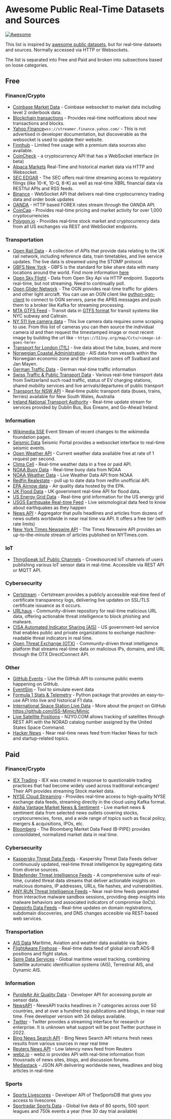 # Awesome Public Real-Time Datasets and Sources

[![Awesome](https://awesome.re/badge-flat.svg)](https://awesome.re)

This list is inspired by [awesome public datasets](https://github.com/awesomedata/awesome-public-datasets), but for real-time datasets and sources. Normally accessed via HTTP or Websockets.

The list is separated into Free and Paid and broken into subsections based on loose categories.

## Free

### Finance/Crypto
 - [Coinbase Market Data](https://docs.cloud.coinbase.com/exchange/docs/websocket-overview) - Coinbase websocket to market data including level 2 orderbook data.
 - [Blockchain transactions](https://www.blockchain.com/api/api_websocket) - Provides real-time notifications about new transactions and blocks.
 - [Yahoo Finance](https://finance.yahoo.com/quote/%5EGSPC?p=%5EGSPC)`wss://streamer.finance.yahoo.com/` - This is not advertised in developer documentation, but discoverable as the websocket is used to update their website.
 - [Finnhub](https://finnhub.io/docs/api/introduction) - Limited free usage with a premium data sources also available.
 - [CoinCheck](https://coincheck.com/documents/exchange/api#websocket) - a cryptocurrency API that has a WebSocket interface (in beta)
 - [Alpaca Markets](https://alpaca.markets/docs/market-data/) Real-Time and historical market data via HTTP and Websocket.
 - [SEC EDGAR](https://www.sec.gov/search-filings/edgar-application-programming-interfaces) - The SEC offers real-time streaming access to regulatory filings (like 10-K, 10-Q, 8-K) as well as real-time XBRL financial data via RESTful APIs and RSS feeds.
 - [Binance](https://developers.binance.com/docs/binance-spot-api-docs/web-socket-streams) - WebSocket API that delivers real-time cryptocurrency trading data and order book updates
 - [OANDA](https://github.com/oanda/py-api-streaming) - HTTP based FOREX rates stream through the OANDA API.
 - [CoinCap](https://docs.coincap.io) - Provides real-time pricing and market activity for over 1,000 cryptocurrencies
 - [Polygon.io](https://polygon.io/docs/stocks/getting-started) - Provides real‑time stock market and cryptocurrency data from all US exchanges via REST and WebSocket endpoints.

### Transportation
 - [Open Rail Data](https://wiki.openraildata.com/index.php/Rail_Data_FAQ) - A collection of APIs that provide data relating to the UK rail network, including reference data, train timetables, and live service updates. The live data is streamed using the STOMP protocol.
 - [GBFS New York](http://gbfs.citibikenyc.com/gbfs/gbfs.json) - GBFS is the standard for bike share data with many locations around the world. Find more information [here](https://github.com/MobilityData/gbfs/blob/master/gbfs.md)
 - [Open Sky Flight](https://openskynetwork.github.io/opensky-api/rest.html) - Data from Open Sky Api via HTTP endpoint. Supports real-time, but not streaming. Need to continually poll.
 - [Open Glider Network](http://wiki.glidernet.org/) - The OGN provides real-time traffic for gliders and other light aircraft. You can use an OGN client like [python-ogn-client](https://github.com/glidernet/python-ogn-client) to connect to OGN servers, parse the APRS messages and push them to a broker like Kafka for streaming processing. 
 - [MTA GTFS Feed](https://new.mta.info/developers) - Transit data in [GTFS format](https://developers.google.com/transit/gtfs-realtime/) for transit systems like NYC subway and Caltrain.
 - [NY 511 live camera data](https://511ny.org/cctv) - This live camera data requires some scraping to use. From this list of cameras you can then source the individual camera id and then request the timestamped image or most recent image by building the url like - `https://511ny.org/map/Cctv/<image-id-goes-here>`
 - [Transport for London (TfL)](https://tfl.gov.uk/info-for/open-data-users/our-open-data) - live data about the tube, buses, and more
 - [Norwegian Coastal Administration](https://www.kystverket.no/en/navigation-and-monitoring/ais/access-to-ais-data/) - AIS data from vessels within the Norwegian economic zone and the protection zones off Svalbard and Jan Mayen.
 - [German Traffic Data](https://mobilithek.info/offers?categories=%5B%22https%3A%2F%2Fw3id.org%2Fmdp%2Fschema%2Fdata_categories%23REALTIME_TRAFFIC_DATA%22%5D) - German real-time traffic information
 - [Swiss Traffic & Public Transport Data](https://opentransportdata.swiss/en/group/api-group) - Various real-time transport data from Switzerland such road traffic, status of EV charging stations, shared mobility services and live arrivals/departures of public transport
 - [Transport for NSW API](https://api.nsw.gov.au/ProductCatalogue?apiCategoryId=2) - Real‑time public transport data (buses, trains, ferries) available for New South Wales, Australia
 - [Ireland National Transport Authority](https://developer.nationaltransport.ie/api-details#api=gtfsr&operation=gtfsr-v2) -  Real-time update stream for services provided by Dublin Bus, Bus Éireann, and Go-Ahead Ireland.

### Information
- [Wikimedia SSE](https://wikitech.wikimedia.org/wiki/Event_Platform/EventStreams) Event Stream of recent changes to the wikimedia foundation pages.
- [Seismic Data](https://www.seismicportal.eu/realtime.html) Seismic Portal provides a websocket interface to real-time seismic events.
- [Open Weather API](https://openweathermap.org/api) - Current weather data available free at rate of 1 request per second.
- [Clima Cell](https://docs.tomorrow.io/reference/realtime-weather) - Real-time weather data in a free or paid API.
- [NOAA Buoy Data](https://www.ndbc.noaa.gov/data/realtime2/) - Real-time buoy data from NOAA
- [NOAA Weather Data](https://www.weather.gov/documentation/services-web-api) - Live Weather Data API from NOAA
- [Redfin Realestate](https://github.com/ryansherby/RedfinScraper) - pull up to date data from redfin unofficial API.
- [EPA Airnow data](https://docs.airnowapi.org/) - Air quality data hosted by the EPA.
- [UK Flood Data](https://environment.data.gov.uk/flood-monitoring/doc/reference) - UK government real-time API for flood data.
- [US Energy Grid Data](https://www.gridstatus.io/datasets) - Real-time grid information for the US energy grid
- [USGS Earthquake Real-time Feed](https://earthquake.usgs.gov/fdsnws/event/1/) - Live seismological data feed to know about earthquakes as they happen
- [News API](https://newsapi.org) - Aggregator that pulls headlines and articles from dozens of news outlets worldwide in near real time via API. It offers a free tier (with rate limits)
- [New York Times Newswire API](https://developer.nytimes.com/docs/timeswire-product/1/overview) - The Times Newswire API provides an up-to-the-minute stream of articles published on NYTimes.com. 

### IoT
- [ThingSpeak IoT Public Channels](https://thingspeak.com/channels/public) - Crowdsourced IoT channels of users publishing various IoT sensor data in real-time. Accessible via REST API or MQTT API.

### Cybersecurity
- [Certstream](https://certstream.calidog.io) - Certstream provides a publicly accessible real‐time feed of certificate transparency logs, delivering live updates on SSL/TLS certificate issuance as it occurs.
- [URLhaus](https://urlhaus.abuse.ch/api/) - Community-driven repository for real-time malicious URL data, offering actionable threat intelligence to block phishing and malware.
- [CISA Automated Indicator Sharing (AIS)](https://www.cisa.gov/topics/cyber-threats-and-advisories/information-sharing/automated-indicator-sharing-ais) - US government-led service that enables public and private organizations to exchange machine-readable threat indicators in real time.
- [Open Threat Exchange (OTX)](https://otx.alienvault.com/api) - Community-driven threat intelligence platform that streams real-time data on malicious IPs, domains, and URL through the OTX DirectConnect API.

### Other
- [GitHub Events](https://github.com/fastai/ghapi) - Use the GitHub API to consume public events happening on GitHub.
- [EventSim](https://github.com/viirya/eventsim) - Tool to simulate event data
- [Formula 1 Stats & Telemetry](https://github.com/theOehrly/Fast-F1) - Python package that provides an easy-to-use API into live and historical F1 data.
- [International Space Station Live Data](https://iss-mimic.github.io/Mimic/) - More about the project on GitHub https://github.com/ISS-Mimic/Mimic
- [Live Satellite Positions](https://www.n2yo.com/api/) - N2YO.COM allows tracking of satellites through REST API with the NORAD catalog number assigned by the United States Space Command.
- [Hacker News](https://github.com/HackerNews/API) - Near real-time news feed from Hacker News for tech and startup-related topics.

## Paid

### Finance/Crypto
 - [IEX Trading](https://iextrading.com/developer/docs/) - IEX was created in response to questionable trading practices that had become widely used across traditional exhcanges! Their API provides streaming Stock market data.
 - [NYSE Cloud Streaming](https://www.nyse.com/data-products) - Provides real-time access to high-quality NYSE exchange data feeds, streaming directly in the cloud using Kafka format.
 - [Alpha Vantage Market News & Sentiment](https://www.alphavantage.co/documentation/) - Live market news & sentiment data from selected news outlets covering stocks, cryptocurrencies, forex, and a wide range of topics such as fiscal policy, mergers & acquisitions, IPOs, etc.
 - [Bloomberg](https://developer.bloomberg.com) - The Bloomberg Market Data Feed (B-PIPE) provides consolidated, normalized market data in real time.

### Cybersecurity
- [Kaspersky Threat Data Feeds](https://support.kaspersky.com/datafeeds) - Kaspersky Threat Data Feeds deliver continuously updated, real‐time threat intelligence by aggregating data from diverse sources.
- [Bitdefender Threat Intelligence Feeds](https://www.bitdefender.com/en-us/oem/threat-intelligence-feeds-services) - A comprehensive suite of real-time, curated threat data streams that deliver actionable insights on malicious domains, IP addresses, URLs, file hashes, and vulnerabilities.
- [ANY.RUN Threat Intelligence Feeds](https://any.run/cybersecurity-blog/threat-intelligence-feeds/) – Near real-time feeds generated from interactive malware sandbox sessions, providing deep insights into malware behaviors and associated indicators of compromise (IoCs).
- [Deepinfo Data Feeds](https://docs.deepinfo.com/docs/getting-started) – Real-time updates on domain registrations, subdomain discoveries, and DNS changes accesible via REST-based web services.

### Transportation
- [AIS Data](https://spire.com/developers/) Maritime, Aviation and weather data available via Spire.
- [FlightAware Firehose](https://www.flightaware.com/commercial/firehose/) - Real-time data feed of global aircraft ADS-B positions and flight status.
- [Spire Data Services](https://documentation.spire.com) - Global maritime vessel tracking, combining Satellite automatic identification systems (AIS), Terrestrial AIS, and Dynamic AIS.

### Information
- [PurpleAir Air Quality Data](https://community.purpleair.com/t/new-api-dashboard/3981) - Developer API for accessing purple air sensor data.
- [NewsAPI](https://newsapi.org/docs/get-started) - NewsAPI tracks headlines in 7 categories across over 50 countries, and at over a hundred top publications and blogs, in near real time. Free developer version with 24 delays available.
- [Twitter](https://developer.twitter.com/en/docs/tutorials/stream-tweets-in-real-time) - Twitter provides a streaming interface for research or enterprise. It is unknown what support will be post Twitter purchase in 2022.
- [Bing News Search API](https://www.microsoft.com/en-us/bing/apis/bing-news-search-api) - Bing News Search API returns fresh news results from various sources in near real time
- [Reuters News API](https://reutersagency.com/content-delivery-platforms/api-integrations/) - Low latency news feed from Reuters
- [webz.io](https://webz.io/solutions/media-monitoring) - webz.io provides API with real-time information from thousnads of news sites, blogs, and discussion forums.
- [Mediastack](https://mediastack.com) - JSON API delivering worldwide news, headlines and blog articles in real-time 


### Sports
- [Sports Livescores](https://www.thesportsdb.com/docs_pricing) - Developer API of TheSportsDB that gives you access to livescores
- [Sportradar Sports Data](https://sportradar.com/media-tech/data-content/sports-data-api/) - Global live data of 80 sports, 500 sport leagues and 750k events a year (free 30 day trial available)
